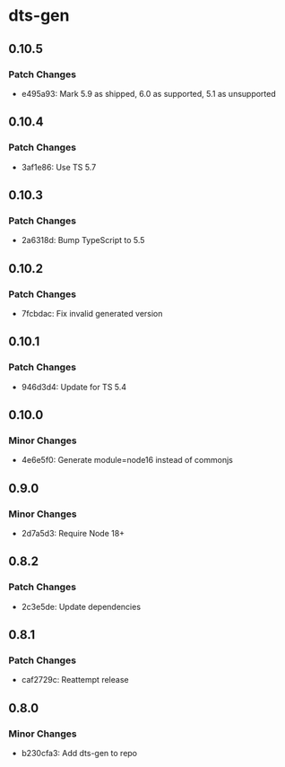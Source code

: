 # dts-gen

## 0.10.5

### Patch Changes

- e495a93: Mark 5.9 as shipped, 6.0 as supported, 5.1 as unsupported

## 0.10.4

### Patch Changes

- 3af1e86: Use TS 5.7

## 0.10.3

### Patch Changes

- 2a6318d: Bump TypeScript to 5.5

## 0.10.2

### Patch Changes

- 7fcbdac: Fix invalid generated version

## 0.10.1

### Patch Changes

- 946d3d4: Update for TS 5.4

## 0.10.0

### Minor Changes

- 4e6e5f0: Generate module=node16 instead of commonjs

## 0.9.0

### Minor Changes

- 2d7a5d3: Require Node 18+

## 0.8.2

### Patch Changes

- 2c3e5de: Update dependencies

## 0.8.1

### Patch Changes

- caf2729c: Reattempt release

## 0.8.0

### Minor Changes

- b230cfa3: Add dts-gen to repo
